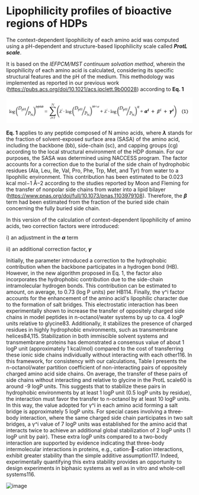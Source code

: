 # Lipophilicity profiles of bioactive regions of HDPs

The context-dependent lipophilicity of each amino acid was computed using a pH-dependent and structure-based lipophilicity scale called ***ProtL scale***.

It is based on the *IEFPCM/MST continuum solvation method*, wherein the lipophilicity of each amino acid is calculated, considering its specific structural features and the pH of the medium. This methodology was implemented as reported in our previous work (https://pubs.acs.org/doi/10.1021/acs.jpclett.9b00028) according to **Eq. 1**

![image](https://raw.githubusercontent.com/cbio3lab/SAR_RECOMBINANT_HDPs/main/PICTURES/eq1.png)


**Eq. 1** applies to any peptide composed of N amino acids, where **$\lambda$** stands for the fraction of solvent-exposed surface area (SASA) of the amino acid, including the backbone (bb), side-chain (sc), and capping groups (cg) according to the local structural environment of the HDP domain. For our purposes, the SASA was determined using NACCESS program. The   factor accounts for a correction due to the burial of the side chain of hydrophobic residues (Ala, Leu, Ile, Val, Pro, Phe, Trp, Met, and Tyr) from water to a lipophilic environment. This contribution has been estimated to be 0.023 kcal mol−1 Å−2 according to the studies reported by Moon and Fleming for the transfer of nonpolar side chains from water into a lipid bilayer (https://www.pnas.org/doi/full/10.1073/pnas.1103979108). Therefore, the **$\beta$** term had been estimated from the fraction of the buried side chain concerning the fully buried side chain.

In this version of the calculation of context-dependent lipophilicity of amino acids, two correction factors were introduced:

i) an adjustment in the **$\alpha$** term

ii) an additional correction factor, **$\gamma$** 


Initially, the parameter   introduced a correction to the hydrophobic contribution when the backbone participates in a hydrogen bond (HB). However, in the new algorithm proposed in Eq. 1, the factor   also incorporates the hydrophobic contribution due to the side-chain intramolecular hydrogen bonds. This contribution can be estimated to amount, on average, to 0.73 (log P units) per HB114. Finally, the γ^i factor accounts for the enhancement of the amino acid's lipophilic character due to the formation of salt bridges. This electrostatic interaction has been experimentally shown to increase the transfer of oppositely charged side chains in model peptides in n-octanol/water systems by up to ca. 4 logP units relative to glycine83. Additionally, it stabilizes the presence of charged residues in highly hydrophobic environments, such as transmembrane helices84,115. Stabilization in both immiscible solvent systems and transmembrane proteins has demonstrated a consensus value of about 1 logP unit (approximately 1 kcal/mol) compared to the cost of transferring these ionic side chains individually without interacting with each other116. In this framework, for consistency with our calculations, Table I presents the n-octanol/water partition coefficient of non-interacting pairs of oppositely charged amino acid side chains. On average, the transfer of these pairs of side chains without interacting and relative to glycine in the ProtL scale60 is around -9 logP units. This suggests that to stabilize these pairs in hydrophobic environments by at least 1 logP unit (0.5 logP units by residue), the interaction must favor the transfer to n-octanol by at least 10 logP units. In this way, the value adopted for γ^i in each amino acid forming a salt bridge is approximately 5 logP units. For special cases involving a three-body interaction, where the same charged side chain participates in two salt bridges, a γ^i value of 7 logP units was established for the amino acid that interacts twice to achieve an additional global stabilization of 2 logP units (1 logP unit by pair). These extra logP units compared to a two-body interaction are supported by evidence indicating that three-body intermolecular interactions in proteins, e.g., cation--cation interactions, exhibit greater stability than the simple additive assumption117. Indeed, experimentally quantifying this extra stability provides an opportunity to design experiments in biphasic systems as well as in vitro and whole-cell systems116. 

![image](https://github.com/user-attachments/assets/9eaa25e9-8439-49b8-afab-6b77545a48a5)





